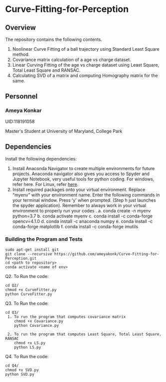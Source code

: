 # Curve-Fitting-for-Perception

## Overview
The repository contains the following contents.

1. Nonlinear Curve Fitting of a ball trajectory using Standard Least Square method.
2. Covariance matrix calculation of a age vs charge dataset.
3. Linear Curving Fitting of the age vs charge dataset using Least Square, Total Least Square and RANSAC.
4. Calculating SVD of a matrix and computing Homography matrix for the same. 

## Personnel
### Ameya Konkar 

UID:118191058

Master's Student at University of Maryland, College Park

## Dependencies 

Install the following dependencies:

1.  Install Anaconda Navigator to create multiple environments for future
    projects. Anaconda navigator also gives you access to Spyder and Jupyter
    Notebook, very useful tools for python coding. For windows, refer here. For
    Linux, refer [here](https://docs.anaconda.com/anaconda/install/linux/).
2.  Install required packages onto your virtual environment. Replace “myenv”
    with your environment name. Enter the following commands in your
    terminal window. Press ‘y’ when prompted. (Step h just launches
    the spyder application). Remember to always work in your virtual
    environment to properly run your codes .
    a. conda create -n myenv python=3.7
    b. conda activate myenv
    c. conda install -c conda-forge opencv=4.1.0
    d. conda install -c anaconda numpy
    e. conda install -c conda-forge matplotlib
    f. conda install -c conda-forge imutils
 
### Building the Program and Tests

```
sudo apt-get install git
git clone --recursive https://github.com/ameyakonk/Curve-Fitting-for-Perception.git
cd <path to repository>
conda activate <name of env>
```

Q2. To Run the code:
```
cd Q2/
chmod +x CurveFitter.py
python CurveFitter.py 
```

Q3. To Run the code:  
```
cd Q3/
 1. To run the program that computes covariance matrix
    chmod +x Covariance.py
    python Covariance.py
 
 2. To run the program that computes Least Square, Total Least Square, RANSAC
    chmod +x LS.py
    python LS.py
```   
Q4. To Run the code:
```
cd Q4/
chmod +x SVD.py
python SVD.py 
```
